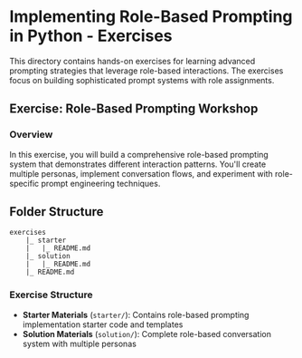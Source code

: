# Implementing Role-Based Prompting in Python - Exercises

This directory contains hands-on exercises for learning advanced prompting strategies that leverage role-based interactions. The exercises focus on building sophisticated prompt systems with role assignments.

## Exercise: Role-Based Prompting Workshop

### Overview
In this exercise, you will build a comprehensive role-based prompting system that demonstrates different interaction patterns. You'll create multiple personas, implement conversation flows, and experiment with role-specific prompt engineering techniques.

## Folder Structure

```
exercises
    |_ starter
    |   |_ README.md
    |_ solution
    |   |_ README.md
    |_ README.md
```

### Exercise Structure
- **Starter Materials** (`starter/`): Contains role-based prompting implementation starter code and templates
- **Solution Materials** (`solution/`): Complete role-based conversation system with multiple personas